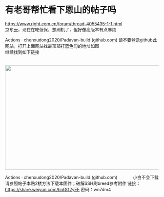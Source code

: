 # 有老哥帮忙看下恩山的帖子吗


https://www.right.com.cn/forum/thread-4055435-1-1.html<br />
京东云，现在在吃低保，想刷机了，但好像高版本有点麻烦

Actions · chenxudong2020/Padavan-build (github.com) 请不要登录github此网站，打开上面网站找最顶部打蓝色勾的地址如图 <br />
继续找到如下链接<br />
<br />
<br />
<img id="aimg_qZ79A" onclick="zoom(this, this.src, 0, 0, 0)" class="zoom" width="600" height="344" src="https://cdn.jsdelivr.net/gh/yolory/img@latest/2020/10/29/873e49b18baac6e92af3694b6fc9c180.png" onmouseover="img_onmouseoverfunc(this)" onclick="zoom(this)" style="cursor:pointer" border="0" alt="" />

Actions · chenxudong2020/Padavan-build (github.com)&nbsp; &nbsp;&nbsp; &nbsp;&nbsp; &nbsp;&nbsp; &nbsp; 小白不会下载 请参照帖子本贴2楼方法下载本固件；破解SSH刷breed参考附件 链接：https://share.weiyun.com/hnGG2yEE 密码：wn7dm4
